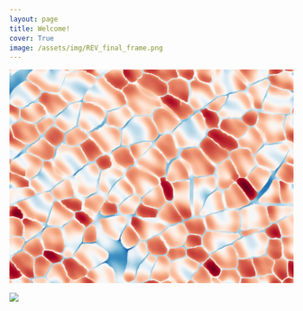 ```yaml
---
layout: page
title: Welcome!
cover: True
image: /assets/img/REV_final_frame.png
---
```


![Full-width image](assets/img/final_frame_hist.png)

<div class="hero">
  <img class="feature-img" src="{{ 'assets/img/final_frame_hist.png' | relative_url }}" />
</div>

